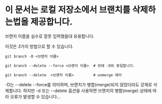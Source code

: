 # 이 문서는 로컬 저장소에서 브랜치를 삭제하는법을 제공합니다.

브랜치 이름을 실수로 잘못 입력했을대 유용합니다.

이것은 *3*가지 방법으로 할 수 있습니다.

```
git branch -D <브랜치 이름>
```

```
git branch --delete --force <브랜치 이름>  # 위에 -D와 동일합니다.
```

```
git branch --delete  <브랜치 이름>         # unmerge 에러
```

-D는 --delete --force를 의미하며, 브랜치가 병합(merge)되지 않았더라도 강제로 삭제합니다. 하지만 -d 또는 --delete 옵션을 사용하면 브랜치의 병합(merge) 상태에 따라 오류가 발생할 수 있습니다... 